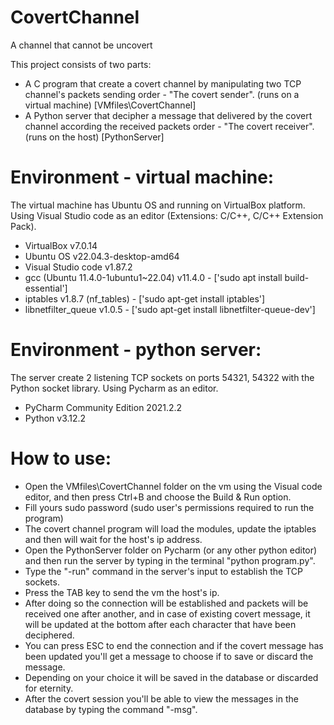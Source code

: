 # CovertChannel
 A channel that cannot be uncovert

This project consists of two parts:
  - A C program that create a covert channel by manipulating two TCP channel's
    packets sending order - "The covert sender". (runs on a virtual machine)
    [VMfiles\CovertChannel]
  - A Python server that decipher a message that delivered by the covert channel
    according the received packets order - "The covert receiver". (runs on the host)
    [PythonServer]

# Environment - virtual machine:
The virtual machine has Ubuntu OS and running on VirtualBox platform.
Using Visual Studio code as an editor (Extensions: C/C++, C/C++ Extension Pack).
- VirtualBox v7.0.14
- Ubuntu OS v22.04.3-desktop-amd64
- Visual Studio code v1.87.2
- gcc (Ubuntu 11.4.0-1ubuntu1~22.04) v11.4.0 - ['sudo apt install build-essential']
- iptables v1.8.7 (nf_tables) - ['sudo apt-get install iptables']
- libnetfilter_queue v1.0.5 - ['sudo apt-get install libnetfilter-queue-dev']

# Environment - python server:
The server create 2 listening TCP sockets on ports 54321, 54322 with the Python
socket library.
Using Pycharm as an editor.
- PyCharm Community Edition 2021.2.2
- Python v3.12.2

# How to use:
- Open the VMfiles\CovertChannel folder on the vm using the Visual code editor,
  and then press Ctrl+B and choose the Build & Run option.
- Fill yours sudo password (sudo user's permissions required to run the program)
- The covert channel program will load the modules, update the iptables
  and then will wait for the host's ip address.
- Open the PythonServer folder on Pycharm (or any other python editor) and
  then run the server by typing in the terminal "python program.py".
- Type the "-run" command in the server's input to establish the TCP sockets.
- Press the TAB key to send the vm the host's ip.
- After doing so the connection will be established and packets will be received
  one after another, and in case of existing covert message, it will be updated
  at the bottom after each character that have been deciphered.
- You can press ESC to end the connection and if the covert message has been updated
  you'll get a message to choose if to save or discard the message.
- Depending on your choice it will be saved in the database or discarded for eternity.
- After the covert session you'll be able to view the messages in the database by
  typing the command "-msg".
